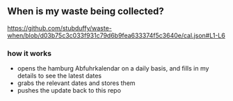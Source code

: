 ## When is my waste being collected?
  https://github.com/stubduffy/waste-when/blob/d03b75c3c033f931c79d6b9fea633374f5c3640e/cal.json#L1-L6
  
  ### how it works
  - opens the hamburg Abfuhrkalendar on a daily basis, and fills in my details to see the latest dates
  - grabs the relevant dates and stores them
  - pushes the update back to this repo
  
